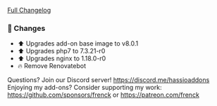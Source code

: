 [Full Changelog][changelog]

### 🔨  Changes

- ⬆ Upgrades add-on base image to v8.0.1
- ⬆ Upgrades php7 to 7.3.21-r0
- ⬆ Upgrades nginx to 1.18.0-r0
- 🔥 Remove Renovatebot

[changelog]: https://github.com/hassio-addons/addon-phpmyadmin/compare/v0.1.3...v0.1.4

Questions? Join our Discord server! https://discord.me/hassioaddons
Enjoying my add-ons? Consider supporting my work:
https://github.com/sponsors/frenck or https://patreon.com/frenck